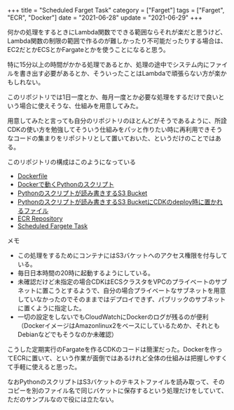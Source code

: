 +++
title = "Scheduled Farget Task"
category = ["Farget"]
tags = ["Farget", "ECR", "Docker"]
date = "2021-06-28"
update = "2021-06-29"
+++

何かの処理をするときにLambda関数でできる範囲ならそれが楽だと思うけど、Lambda関数の制限の範囲で作るのが難しかったり不可能だったりする場合は、EC2だとかECSとかFargateとかを使うことになると思う。

特に15分以上の時間がかかる処理であるとか、処理の途中でシステム内にファイルを書き出す必要があるとか、そういったことはLambdaで頑張らない方が楽かもしれない。

このリポジトリでは1日一度とか、毎月一度とか必要な処理をするだけで良いという場合に使えそうな、仕組みを用意してみた。

用意してみたと言っても自分のリポジトリのほとんどがそうであるように、所詮CDKの使い方を勉強してそういう仕組みをパッと作りたい時に再利用できそうなコードの集まりをリポジトリとして置いておいた、というだけのことではある。

このリポジトリの構成はこのようになっている

* [Dockerfile](docker/Dockerfile)
* [Dockerで動くPythonのスクリプト](docker/script.py)
* [Pythonのスクリプトが読み書きするS3 Bucket](lib/cdk-fargate-storage-stack.ts)
* [Pythonのスクリプトが読み書きするS3 BucketにCDKのdeploy時に置かれるファイル](sample)
* [ECR Repository](lib/cdk-fargate-repo-stack.ts)
* [Scheduled Fargete Task](lib/cdk-fargate-stack.ts)

メモ

* この処理をするためにコンテナにはS3バケットへのアクセス権限を付与している。
* 毎日日本時間の20時に起動するようにしている。
* 未確認だけど未指定の場合CDKはECSクラスタをVPCのプライベートのサブネットに置こうとするようで、自分の場合プライベートなサブネットを用意していなかったのでそのままではデプロイできず、パブリックのサブネットに置くように指定した。
* 一切の設定をしないでもCloudWatchにDockerのログが残るのが便利（DockerイメージはAmazonlinux2をベースにしているためか、それともDebianなどでもそうなのか未確認）

こうした定期実行のFargateを作るCDKのコードは簡潔だった。Dockerを作ってECRに置いて、という作業が面倒ではあるけれど全体の仕組みは把握しやすくて手軽に使えると思った。

なおPythonのスクリプトはS3バケットのテキストファイルを読み取って、そのコピーを別のファイル名で同じバケットに保存するという処理だけをしていて、ただのサンプルなので役には立たない。
